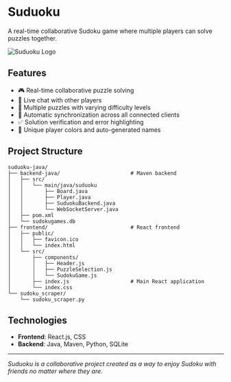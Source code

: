 # Suduoku

A real-time collaborative Sudoku game where multiple players can solve puzzles together.

![Suduoku Logo](./frontend/public/favicon.ico)

## Features

- 🎮 Real-time collaborative puzzle solving
- 💬 Live chat with other players
- 🧩 Multiple puzzles with varying difficulty levels
- 🔄 Automatic synchronization across all connected clients
- ✅ Solution verification and error highlighting
- 🎨 Unique player colors and auto-generated names

## Project Structure

```
suduoku-java/
├── backend-java/                       # Maven backend
│   ├── src/ 
│   │   └── main/java/suduoku           
│   │       ├── Board.java              
│   │       ├── Player.java
│   │       ├── SuduokuBackend.java
│   │       └── WebSocketServer.java
│   ├── pom.xml                         
│   └── sudokugames.db                  
├── frontend/                           # React frontend
│   ├── public/                         
│   │   ├── favicon.ico
│   │   └── index.html
│   └── src/
│       ├── components/
│       │   ├── Header.js
│       │   ├── PuzzleSelection.js
│       │   └── SudokuGame.js
│       ├── index.js                    # Main React application
│       └── index.css                   
└── sudoku_scraper/                     
    └── sudoku_scraper.py
```

## Technologies

- **Frontend**: React.js, CSS
- **Backend**: Java, Maven, Python, SQLite

---

*Suduoku is a collaborative project created as a way to enjoy Sudoku with friends no matter where they are.*